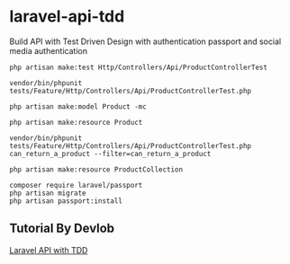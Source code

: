 # laravel-api-tdd
Build API with Test Driven Design with authentication passport and social media authentication

```Command line
php artisan make:test Http/Controllers/Api/ProductControllerTest

vendor/bin/phpunit tests/Feature/Http/Controllers/Api/ProductControllerTest.php

php artisan make:model Product -mc

php artisan make:resource Product

vendor/bin/phpunit tests/Feature/Http/Controllers/Api/ProductControllerTest.php can_return_a_product --filter=can_return_a_product

php artisan make:resource ProductCollection

composer require laravel/passport
php artisan migrate
php artisan passport:install
```

## Tutorial By Devlob
[Laravel API with TDD](https://devlob.com/courses/apis-in-laravel-using-tdd)
